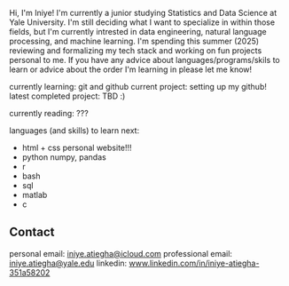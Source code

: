 Hi, I'm Iniye! I'm currently a junior studying Statistics and Data Science at Yale University. I'm still deciding what I want to specialize in within those fields, but I'm currently intrested in data engineering, natural language processing, and machine learning. I'm spending this summer (2025) reviewing and formalizing my tech stack and working on fun projects personal to me. If you have any advice about languages/programs/skils to learn or advice about the order I'm learning in please let me know!

currently learning: git and github
current project: setting up my github!
latest completed project: TBD :)

currently reading: ???

languages (and skills) to learn next:
- html + css
    personal website!!!
- python
    numpy, pandas
- r
- bash
- sql
- matlab
- c

Contact
-------------
personal email: iniye.atiegha@icloud.com
professional email: iniye.atiegha@yale.edu
linkedin: www.linkedin.com/in/iniye-atiegha-351a58202


<!---
iatiegha/iatiegha is a ✨ special ✨ repository because its `README.md` (this file) appears on your GitHub profile.
You can click the Preview link to take a look at your changes.
--->
